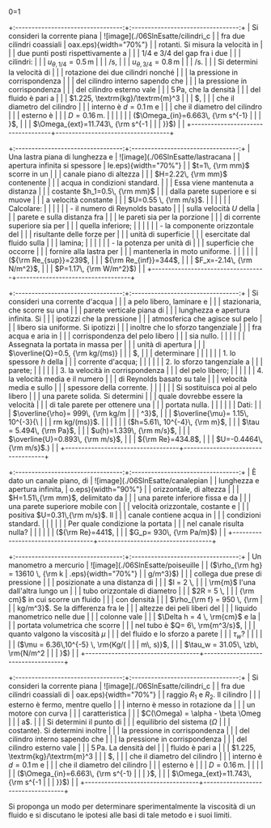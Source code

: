 0=1

+:---------------------------------:+:---------------------------------:+
| Si consideri la corrente piana    | ![image](./06SlnEsatte/cilindri_c |
| fra due cilindri coassiali        | oax.eps){width="70%"}             |
| rotanti. Si misura la velocità in |                                   |
| due punti posti rispettivamente a |                                   |
| $1/4$ e $3/4$ del gap fra i due   |                                   |
| cilindri:                         |                                   |
| $u_{\theta,1/4} = 0.5\, \textrm{m |                                   |
| }/\textrm{s}$,                    |                                   |
| $u_{\theta,3/4} = 0.8\, \textrm{m |                                   |
| }/\textrm{s}$.                    |                                   |
| Si determini la velocità di       |                                   |
| rotazione dei due cilindri nonché |                                   |
| la pressione in corrispondenza    |                                   |
| del cilindro interno sapendo che  |                                   |
| la pressione in corrispondenza    |                                   |
| del cilindro esterno vale         |                                   |
| $5\, \textrm{Pa}$, che la densità |                                   |
| del fluido è pari a               |                                   |
| $1.225\, \textrm{kg}/\textrm{m}^3 |                                   |
| $,                                |                                   |
| che il diametro del cilindro      |                                   |
| interno è $d =0.1 \,\textrm{m}$ e |                                   |
| che il diametro del cilindro      |                                   |
| esterno è                         |                                   |
| $D = 0.16 \, \textrm{m}$.         |                                   |
|                                   |                                   |
| ($\Omega_{in}=6.663\, {\rm s^{-1} |                                   |
| }$,                               |                                   |
| $\Omega_{ext}=11.743\, {\rm s^{-1 |                                   |
| }}$)                              |                                   |
+-----------------------------------+-----------------------------------+

+:---------------------------------:+:---------------------------------:+
| Una lastra piana di lunghezza e   | ![image](./06SlnEsatte/lastracana |
| apertura infinita si spessore     | le.eps){width="70%"}              |
| $t=1\, {\rm mm}$ scorre in un     |                                   |
| canale piano di altezza           |                                   |
| $H=2.22\, {\rm mm}$ contenente    |                                   |
| acqua in condizioni standard.     |                                   |
| Essa viene mantenuta a distanza   |                                   |
| costante $h_1=0.5\, {\rm mm}$     |                                   |
| dalla parete superiore e si muove |                                   |
| a velocità constante              |                                   |
| $U=0.55 \, {\rm m/s}$.            |                                   |
|                                   |                                   |
| Calcolare:                        |                                   |
|                                   |                                   |
| -   il numero di Reynolds basato  |                                   |
|     sulla velocità $U$ della      |                                   |
|     parete e sulla distanza fra   |                                   |
|     le pareti sia per la porzione |                                   |
|     di corrente superiore sia per |                                   |
|     quella inferiore;             |                                   |
|                                   |                                   |
| -   la componente orizzontale del |                                   |
|     risultante delle forze per    |                                   |
|     unità di superficie           |                                   |
|     esercitate dal fluido sulla   |                                   |
|     lamina;                       |                                   |
|                                   |                                   |
| -   la potenza per unità di       |                                   |
|     superficie che occorre        |                                   |
|     fornire alla lastra per       |                                   |
|     mantenerla in moto uniforme.  |                                   |
|                                   |                                   |
| (${\rm Re_{sup}}=239$,            |                                   |
| ${\rm Re_{inf}}=344$,             |                                   |
| $F_x=-2.14\, {\rm N/m^2}$,        |                                   |
| $P=1.17\, {\rm W/m^2}$)           |                                   |
+-----------------------------------+-----------------------------------+

+:---------------------------------:+:---------------------------------:+
| Si consideri una corrente d'acqua |                                   |
| a pelo libero, laminare e         |                                   |
| stazionaria, che scorre su una    |                                   |
| parete verticale piana di         |                                   |
| lunghezza e apertura infinita. Si |                                   |
| ipotizzi che la pressione         |                                   |
| atmosferica che agisce sul pelo   |                                   |
| libero sia uniforme. Si ipotizzi  |                                   |
| inoltre che lo sforzo tangenziale |                                   |
| fra acqua e aria in               |                                   |
| corrispondenza del pelo libero    |                                   |
| sia nullo.                        |                                   |
|                                   |                                   |
| Assegnata la portata in massa per |                                   |
| unità di apertura                 |                                   |
| $\overline{Q}=0.5\, {\rm kg/(ms)} |                                   |
| $,                                |                                   |
| determinare                       |                                   |
|                                   |                                   |
| 1.  lo spessore $h$ della         |                                   |
|     corrente d'acqua;             |                                   |
|                                   |                                   |
| 2.  lo sforzo tangenziale a       |                                   |
|     parete;                       |                                   |
|                                   |                                   |
| 3.  la velocità in corrispondenza |                                   |
|     del pelo libero;              |                                   |
|                                   |                                   |
| 4.  la velocità media e il numero |                                   |
|     di Reynolds basato su tale    |                                   |
|     velocità media e sullo        |                                   |
|     spessore della corrente.      |                                   |
|                                   |                                   |
| Si sostituisca poi al pelo libero |                                   |
| una parete solida. Si determini   |                                   |
| quale dovrebbe essere la velocità |                                   |
| di tale parete per ottenere una   |                                   |
| portata nulla.                    |                                   |
|                                   |                                   |
| Dati:                             |                                   |
| $\overline{\rho}= 999\, {\rm kg/m |                                   |
| ^3}$,                             |                                   |
| $\overline{\mu}= 1.15\, 10^{-3}{\ |                                   |
| rm kg/(ms)}$.                     |                                   |
|                                   |                                   |
| ($h=5.61\, 10^{-4}\, {\rm m}$,    |                                   |
| $\tau = 5.494\, {\rm Pa}$,        |                                   |
| $u(h)=1.339\, {\rm m/s}$,         |                                   |
| $\overline{U}=0.893\, {\rm m/s}$, |                                   |
| ${\rm Re}=434.8$,                 |                                   |
| $U=-0.4464\, {\rm m/s}$.)         |                                   |
+-----------------------------------+-----------------------------------+

+:---------------------------------:+:---------------------------------:+
| È dato un canale piano, di        | ![image](./06SlnEsatte/canalepian |
| lunghezza e apertura infinita,    | o.eps){width="90%"}               |
| orizzontale, di altezza           |                                   |
| $H=1.51\,{\rm mm}$, delimitato da |                                   |
| una parete inferiore fissa e da   |                                   |
| una parete superiore mobile con   |                                   |
| velocità orizzontale, costante e  |                                   |
| positiva $U=0.31\,{\rm m/s}$. Il  |                                   |
| canale contiene acqua in          |                                   |
| condizioni standard.              |                                   |
|                                   |                                   |
| Per quale condizione la portata   |                                   |
| nel canale risulta nulla?         |                                   |
|                                   |                                   |
| (${\rm Re}=441$,                  |                                   |
| $G_p= 930\, {\rm Pa/m}$)          |                                   |
+-----------------------------------+-----------------------------------+

+:---------------------------------:+:---------------------------------:+
| Un manometro a mercurio           | ![image](./06SlnEsatte/poiseuille |
| ($\rho_{\rm hg} = 13610 \, {\rm k | .eps){width="70%"}                |
| g/m^3}$)                          |                                   |
| collega due prese di pressione    |                                   |
| posizionate a una distanza di     |                                   |
| $l = 2 \,                         |                                   |
| \rm{m}$ l'una dall'altra lungo un |                                   |
| tubo orizzontale di diametro      |                                   |
| $2R = 5 \,                        |                                   |
| {\rm cm}$ in cui scorre un fluido |                                   |
| con densità                       |                                   |
| $\rho_{\rm f} = 950 \, {\rm       |                                   |
| kg/m^3}$. Se la differenza fra le |                                   |
| altezze dei peli liberi del       |                                   |
| liquido manometrico nelle due     |                                   |
| colonne vale                      |                                   |
| $\Delta h = 4 \, \rm{cm}$ e la    |                                   |
| portata volumetrica che scorre    |                                   |
| nel tubo è $Q= 6\, \rm{m^3/s}$,   |                                   |
| quanto valgono la viscosità $\mu$ |                                   |
| del fluido e lo sforzo a parete   |                                   |
| $\tau_w$?                         |                                   |
|                                   |                                   |
| ($\mu = 6.36\,10^{-5} \, \rm{Kg/( |                                   |
| m\, s)}$,                         |                                   |
| $\tau_w = 31.05\, \zb\, \rm{N/m^2 |                                   |
| }$)                               |                                   |
+-----------------------------------+-----------------------------------+

+:---------------------------------:+:---------------------------------:+
| Si consideri la corrente piana    | ![image](./06SlnEsatte/cilindri_c |
| fra due cilindri coassiali di     | oax.eps){width="70%"}             |
| raggio $R_1$ e $R_2$. Il cilindro |                                   |
| esterno è fermo, mentre quello    |                                   |
| interno è messo in rotazione da   |                                   |
| un motore con curva               |                                   |
| caratteristica                    |                                   |
| $C(\Omega) = \alpha - \beta \Omeg |                                   |
| a$.                               |                                   |
| Si determini il punto di          |                                   |
| equilibrio del sistema ($\Omega$  |                                   |
| costante). Si determini inoltre   |                                   |
| la pressione in corrispondenza    |                                   |
| del cilindro interno sapendo che  |                                   |
| la pressione in corrispondenza    |                                   |
| del cilindro esterno vale         |                                   |
| $5\, \textrm{Pa}$. La densità del |                                   |
| fluido è pari a                   |                                   |
| $1.225\, \textrm{kg}/\textrm{m}^3 |                                   |
| $,                                |                                   |
| che il diametro del cilindro      |                                   |
| interno è $d =0.1 \,\textrm{m}$ e |                                   |
| che il diametro del cilindro      |                                   |
| esterno è                         |                                   |
| $D = 0.16 \, \textrm{m}$.         |                                   |
|                                   |                                   |
| ($\Omega_{in}=6.663\, {\rm s^{-1} |                                   |
| }$,                               |                                   |
| $\Omega_{ext}=11.743\, {\rm s^{-1 |                                   |
| }}$)                              |                                   |
+-----------------------------------+-----------------------------------+

Si proponga un modo per determinare sperimentalmente la viscosità di un
fluido e si discutano le ipotesi alle basi di tale metodo e i suoi
limiti.
